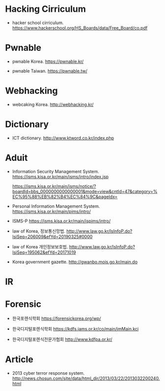 # Hacking Cirriculum
- hacker school cirriculum.
https://www.hackerschool.org/HS_Boards/data/Free_Board/co.pdf

# Pwnable
- pwnable Korea.
https://pwnable.kr/ <p>
- pwnable Taiwan.
https://pwnable.tw/

# Webhacking
- webcaking Korea.
http://webhacking.kr/

# Dictionary
- ICT dictionary.
http://www.ktword.co.kr/index.php

# Aduit
- Information Security Management System.
https://isms.kisa.or.kr/main/isms/intro/index.jsp <p>
https://isms.kisa.or.kr/main/isms/notice/?boardId=bbs_0000000000000001&mode=view&cntId=47&category=%EC%95%88%EB%82%B4%EC%84%9C&pageIdx= <p>
- Personal Information Management System.
https://isms.kisa.or.kr/main/pims/intro/ <p>
- ISMS-P
https://isms.kisa.or.kr/main/ispims/intro/ <p>
- law of Korea, 정보통신망법.
http://www.law.go.kr/lsInfoP.do?lsiSeq=206009&efYd=20190325#0000 <p>
- law of Korea 개인정보보호법.
http://www.law.go.kr/lsInfoP.do?lsiSeq=195062&efYd=20171019 <p>
- Korea government gazette.
http://gwanbo.mois.go.kr/main.do

# IR

# Forensic
- 한국포렌식학회
https://forensickorea.org/wp/ <p>
- 한국디지털포렌식학회
https://kdfs.jams.or.kr/co/main/jmMain.kci <p>
- 한국디지털포렌식전문가협회
http://www.kdfpa.or.kr/ <p>
  
# Article
- 2013 cyber terror response system.
http://news.chosun.com/site/data/html_dir/2013/03/22/2013032200240.html <p>

